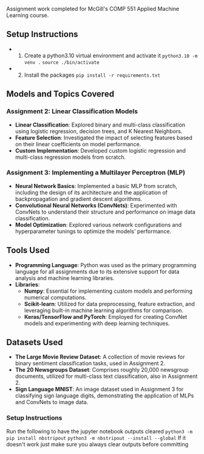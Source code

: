 
Assignment work completed for McGill's COMP 551 Applied Machine Learning course.
## Setup Instructions
- 1. Create a python3.10 virtual environment and activate it
`python3.10 -m venv .`
`source ./bin/activate`
- 2. Install the packages
`pip install -r requirements.txt`

## Models and Topics Covered

### Assignment 2: Linear Classification Models

- **Linear Classification**: Explored binary and multi-class classification using logistic regression, decision trees, and K Nearest Neighbors.
- **Feature Selection**: Investigated the impact of selecting features based on their linear coefficients on model performance.
- **Custom Implementation**: Developed custom logistic regression and multi-class regression models from scratch.

### Assignment 3: Implementing a Multilayer Perceptron (MLP)

- **Neural Network Basics**: Implemented a basic MLP from scratch, including the design of its architecture and the application of backpropagation and gradient descent algorithms.
- **Convolutional Neural Networks (ConvNets)**: Experimented with ConvNets to understand their structure and performance on image data classification.
- **Model Optimization**: Explored various network configurations and hyperparameter tunings to optimize the models' performance.

## Tools Used

- **Programming Language**: Python was used as the primary programming language for all assignments due to its extensive support for data analysis and machine learning libraries.
- **Libraries**: 
  - **Numpy**: Essential for implementing custom models and performing numerical computations.
  - **Scikit-learn**: Utilized for data preprocessing, feature extraction, and leveraging built-in machine learning algorithms for comparison.
  - **Keras/TensorFlow and PyTorch**: Employed for creating ConvNet models and experimenting with deep learning techniques.

## Datasets Used

- **The Large Movie Review Dataset**: A collection of movie reviews for binary sentiment classification tasks, used in Assignment 2.
- **The 20 Newsgroups Dataset**: Comprises roughly 20,000 newsgroup documents, utilized for multi-class text classification, also in Assignment 2.
- **Sign Language MNIST**: An image dataset used in Assignment 3 for classifying sign language digits, demonstrating the application of MLPs and ConvNets to image data.

### Setup Instructions ###
Run the following to have the jupyter notebook outputs cleared
`python3 -m pip install nbstripout`
`python3 -m nbstripout --install --global`
If it doesn't work just make sure you always clear outputs before committing
